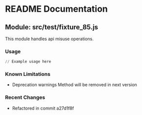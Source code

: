 # README Documentation

## Module: src/test/fixture_85.js

This module handles api misuse operations.

### Usage

```python
// Example usage here
```

### Known Limitations

- Deprecation warnings Method will be removed in next version

### Recent Changes

- Refactored in commit a27d1f8f
